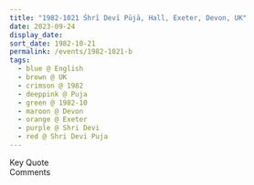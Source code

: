 ```yaml
---
title: "1982-1021 Śhrī Devī Pūjā, Hall, Exeter, Devon, UK"
date: 2023-09-24
display_date: 
sort_date: 1982-10-21
permalink: /events/1982-1021-b
tags:
  - blue @ English
  - brown @ UK
  - crimson @ 1982
  - deeppink @ Puja
  - green @ 1982-10
  - maroon @ Devon
  - orange @ Exeter
  - purple @ Shri Devi
  - red @ Shri Devi Puja
---
```


<wave-list>
  <list-title color="green" width="75">Key Quote</list-title>
  <list-item color="BlanchedAlmond"  width="200"></list-item>
  <list-item color="Lavender"></list-item>
  <list-item color="BlanchedAlmond"></list-item>
</wave-list>

<br>

<wave-list>
  <list-title color="green" width="75">Comments</list-title>
  <list-item color="BlanchedAlmond"  width="200"></list-item>
  <list-item color="Lavender"></list-item>
  <list-item color="BlanchedAlmond"></list-item>
</wave-list>